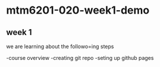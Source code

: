 # mtm6201-020-week1-demo
## week 1

we are learning about the followo=ing steps

-course overview
-creating git repo
-seting up github pages

